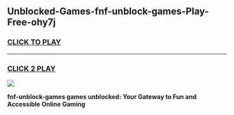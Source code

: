 
## Unblocked-Games-fnf-unblock-games-Play-Free-ohy7j
<h3>
<a href="https://premium76.site?title=fnf-unblock-games&ref=21A">CLICK TO PLAY</a></h3>
<hr>

<h3>
<a href="https://premium76.site?title=fnf-unblock-games&ref=21A">CLICK 2 PLAY</a>
  
</h3>

<a href="https://premium76.site?title=fnf-unblock-games&ref=21A"><img src="https://clearcache.store/games.png"></a>


**fnf-unblock-games games unblocked: Your Gateway to Fun and Accessible Online Gaming**
